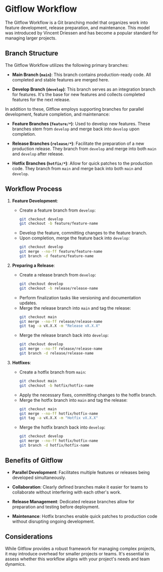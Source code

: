 # Gitflow Workflow

The Gitflow Workflow is a Git branching model that organizes work into feature development, release preparation, and maintenance. This model was introduced by Vincent Driessen and has become a popular standard for managing larger projects. 

## Branch Structure

The Gitflow Workflow utilizes the following primary branches:

- **Main Branch (`main`)**: This branch contains production-ready code. All completed and stable features are merged here.

- **Develop Branch (`develop`)**: This branch serves as an integration branch for features. It's the base for new features and collects completed features for the next release.

In addition to these, Gitflow employs supporting branches for parallel development, feature completion, and maintenance:

- **Feature Branches (`feature/*`)**: Used to develop new features. These branches stem from `develop` and merge back into `develop` upon completion.

- **Release Branches (`release/*`)**: Facilitate the preparation of a new production release. They branch from `develop` and merge into both `main` and `develop` after release.

- **Hotfix Branches (`hotfix/*`)**: Allow for quick patches to the production code. They branch from `main` and merge back into both `main` and `develop`.

## Workflow Process

1. **Feature Development**:
   - Create a feature branch from `develop`:
     ```bash
     git checkout develop
     git checkout -b feature/feature-name
     ```
   - Develop the feature, committing changes to the feature branch.
   - Upon completion, merge the feature back into `develop`:
     ```bash
     git checkout develop
     git merge --no-ff feature/feature-name
     git branch -d feature/feature-name
     ```

2. **Preparing a Release**:
   - Create a release branch from `develop`:
     ```bash
     git checkout develop
     git checkout -b release/release-name
     ```
   - Perform finalization tasks like versioning and documentation updates.
   - Merge the release branch into `main` and tag the release:
     ```bash
     git checkout main
     git merge --no-ff release/release-name
     git tag -a vX.X.X -m "Release vX.X.X"
     ```
   - Merge the release branch back into `develop`:
     ```bash
     git checkout develop
     git merge --no-ff release/release-name
     git branch -d release/release-name
     ```

3. **Hotfixes**:
   - Create a hotfix branch from `main`:
     ```bash
     git checkout main
     git checkout -b hotfix/hotfix-name
     ```
   - Apply the necessary fixes, committing changes to the hotfix branch.
   - Merge the hotfix branch into `main` and tag the release:
     ```bash
     git checkout main
     git merge --no-ff hotfix/hotfix-name
     git tag -a vX.X.X -m "Hotfix vX.X.X"
     ```
   - Merge the hotfix branch back into `develop`:
     ```bash
     git checkout develop
     git merge --no-ff hotfix/hotfix-name
     git branch -d hotfix/hotfix-name
     ```

## Benefits of Gitflow

- **Parallel Development**: Facilitates multiple features or releases being developed simultaneously.

- **Collaboration**: Clearly defined branches make it easier for teams to collaborate without interfering with each other's work.

- **Release Management**: Dedicated release branches allow for preparation and testing before deployment.

- **Maintenance**: Hotfix branches enable quick patches to production code without disrupting ongoing development.

## Considerations

While Gitflow provides a robust framework for managing complex projects, it may introduce overhead for smaller projects or teams. It's essential to assess whether this workflow aligns with your project's needs and team dynamics. 
